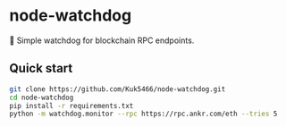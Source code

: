 # node-watchdog

🐶 Simple watchdog for blockchain RPC endpoints.

## Quick start
```bash
git clone https://github.com/Kuk5466/node-watchdog.git
cd node-watchdog
pip install -r requirements.txt
python -m watchdog.monitor --rpc https://rpc.ankr.com/eth --tries 5

